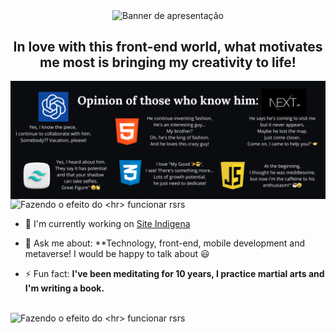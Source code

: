 <p align="center">
  
  <img align="center" src="https://github.com/MatheusStopinski/MatheusStopinski/raw/main/assets/Banner3.gif" alt="Banner de apresentação">
  
</p>
<h2 align="center">In love with this front-end world, what motivates me most is bringing my creativity to life!</h2 >
<img align="center" src="https://github.com/MatheusStopinski/MatheusStopinski/raw/main/assets/COMENTARIOS-DA-TURMA.png" alt="Opnião de quem me conhece">
<img align="center center" src="https://i.imgur.com/Zi7HBrj.png" alt="Fazendo o efeito do <hr> funcionar rsrs">
<br>

- 🔭 I'm currently working on [Site Indigena](https://github.com/MatheusStopinski/MasterOfInterfaces/tree/Site_Indigena)

- 💬 Ask me about: **Technology, front-end, mobile development and metaverse! I would be happy to talk about 😃

- ⚡ Fun fact: **I've been meditating for 10 years, I practice martial arts and I'm writing a book.**
<br>
<img align="center center" src="https://i.imgur.com/Zi7HBrj.png" alt="Fazendo o efeito do <hr> funcionar rsrs">
<br>

